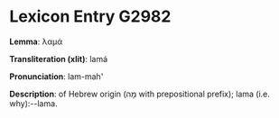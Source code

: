 # Lexicon Entry G2982

**Lemma**: λαμά

**Transliteration (xlit)**: lamá

**Pronunciation**: lam-mah'

**Description**:
of Hebrew origin (מָה with prepositional prefix); lama (i.e. why):--lama.
